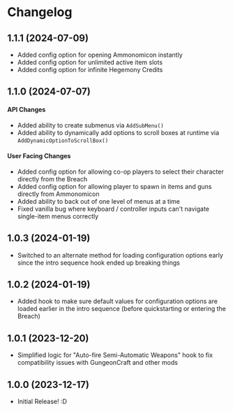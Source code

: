 # Changelog

## 1.1.1 (2024-07-09)

- Added config option for opening Ammonomicon instantly
- Added config option for unlimited active item slots
- Added config option for infinite Hegemony Credits

## 1.1.0 (2024-07-07)

#### API Changes
- Added ability to create submenus via `AddSubMenu()`
- Added ability to dynamically add options to scroll boxes at runtime via `AddDynamicOptionToScrollBox()`

#### User Facing Changes
- Added config option for allowing co-op players to select their character directly from the Breach
- Added config option for allowing player to spawn in items and guns directly from Ammonomicon
- Added ability to back out of one level of menus at a time
- Fixed vanilla bug where keyboard / controller inputs can't navigate single-item menus correctly

## 1.0.3 (2024-01-19)
- Switched to an alternate method for loading configuration options early since the intro sequence hook ended up breaking things

## 1.0.2 (2024-01-19)
- Added hook to make sure default values for configuration options are loaded earlier in the intro sequence (before quickstarting or entering the Breach)

## 1.0.1 (2023-12-20)
- Simplified logic for "Auto-fire Semi-Automatic Weapons" hook to fix compatibility issues with GungeonCraft and other mods

## 1.0.0 (2023-12-17)
- Initial Release! :D
